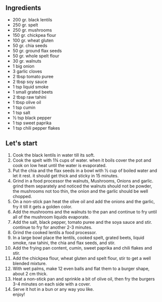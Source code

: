 ## Ingredients

- 200 gr. black lentils
- 250 gr. spelt
- 250 gr. mushrooms
- 150 gr. chickpea flour
- 100 gr. wheat gluten
- 50 gr. chia seeds
- 50 gr. ground flax seeds
- 50 gr. whole spelt flour
- 30 gr. walnuts
- 1 big onion
- 3 garlic cloves
- 2 tbsp tomato puree
- 2 tbsp soy sauce
- 1 tsp liquid smoke
- 1 small grated beets
- 2 tbsp raw tahini
- 1 tbsp olive oil
- 1 tsp cumin
- 1 tsp salt
- ½ tsp black pepper
- 1 tsp sweet paprika
- 1 tsp chili pepper flakes

## Let's start

1. Cook the black lentils in water till its soft.
2. Cook the spelt with 1¾ cups of water. when it boils cover the pot and cook on low heat until the water is evaporated.
3. Put the chia and the flax seeds in a bowl with ½ cup of boiled water and let it rest. it should get thick and sticky in 15 minutes.
4. Grind in a food processor the walnuts, Mushrooms, Onions and garlic.
   grind them separately and noticed the walnuts should not be powder, the mushrooms not too thin,
   the onion and the garlic should be well chopped.
5. On a non-stick pan heat the olive oil and add the onions and the garlic, fry it till it gets a golden color.
6. Add the mushrooms and the walnuts to the pan and continue to fry until all of the mushroom liquids evaporate.
7. Add the salt, black pepper, tomato puree and the soya sauce and stir. continue to fry for another 2-3 minutes.
8. Grind the cooked lentils a food processor.
9. In a large bowl place the lentils, cooked spelt, grated beets, liquid smoke, raw tahini, the chia and flax seeds, and stir.
10. Add the frying pan content, cumin, sweet paprika and chili flakes and stir.
11. Add the chickpea flour, wheat gluten and spelt flour, stir to get a well blended mixture.
12. With wet palms, make 12 even balls and flat them to a burger shape, about 2 cm thick.
13. Heat a non-stick pan and sprinkle a bit of olive oil, then fry the burgers 3-4 minutes on each side with a cover.
14. Serve it hot in a bun or any way you like.<br/>
enjoy!
